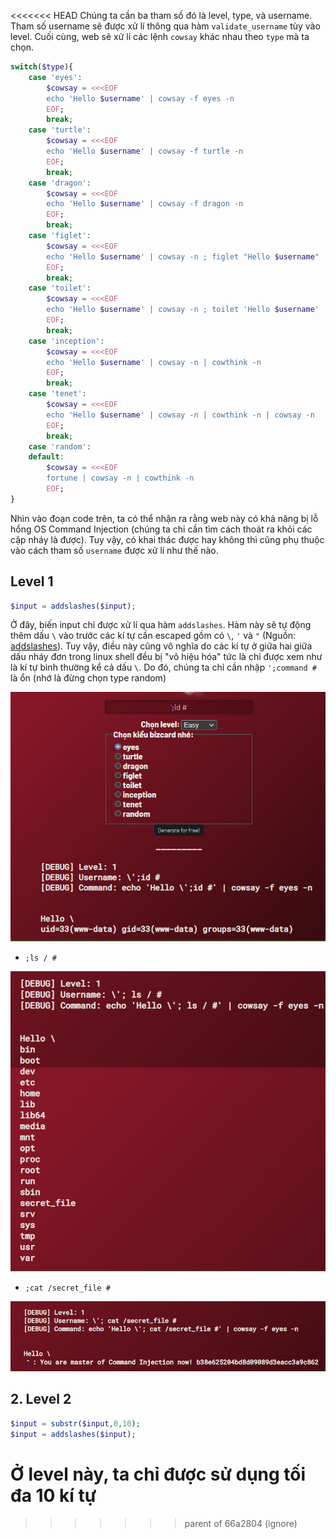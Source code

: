 

<<<<<<< HEAD
Chúng ta cần ba tham số đó là level, type, và username. Tham số username sẽ được xử lí thông qua hàm `validate_username` tùy vào level. Cuối cùng, web sẽ xử lí các lệnh `cowsay` khác nhau theo `type` mà ta chọn.
```php
switch($type){
    case 'eyes':
        $cowsay = <<<EOF
        echo 'Hello $username' | cowsay -f eyes -n 
        EOF;
        break;
    case 'turtle':
        $cowsay = <<<EOF
        echo 'Hello $username' | cowsay -f turtle -n 
        EOF;
        break;
    case 'dragon':
        $cowsay = <<<EOF
        echo 'Hello $username' | cowsay -f dragon -n 
        EOF;
        break;   
    case 'figlet':
        $cowsay = <<<EOF
        echo 'Hello $username' | cowsay -n ; figlet "Hello $username"
        EOF;
        break;
    case 'toilet':
        $cowsay = <<<EOF
        echo 'Hello $username' | cowsay -n ; toilet 'Hello $username'
        EOF;
        break;  
    case 'inception':
        $cowsay = <<<EOF
        echo 'Hello $username' | cowsay -n | cowthink -n
        EOF;
        break; 
    case 'tenet':
        $cowsay = <<<EOF
        echo 'Hello $username' | cowsay -n | cowthink -n | cowsay -n 
        EOF;
        break;              
    case 'random':
    default:
        $cowsay = <<<EOF
        fortune | cowsay -n | cowthink -n
        EOF;
}
```
Nhìn vào đoạn code trên, ta có thể nhận ra rằng web này có khả năng bị lỗ hổng OS Command Injection (chúng ta chỉ cần tìm cách thoát ra khỏi các cặp nháy là được). Tuy vậy, có khai thác được hay không thì cũng phụ thuộc vào cách tham số `username` được xử lí như thế nào.
## **Level 1**
```php
$input = addslashes($input);
```
Ở đây, biến input chỉ được xử lí qua hàm `addslashes`. Hàm này sẽ tự động thêm dấu `\` vào trước các kí tự cần escaped gồm có `\`, `'` và `"` (Nguồn: [addslashes](https://php.net/addslashes)). Tuy vậy, điều này cũng vô nghĩa do các kí tự ở giữa hai giữa dấu nháy đơn trong linux shell đều bị "vô hiệu hóa" tức là chỉ được xem như là kí tự bình thường kể cả dấu `\`. Do đó, chúng ta chỉ cần nhập ``';command #`` là ổn (nhớ là đừng chọn type random)

![test](./image/level1/1.png)

-   `;ls / #`

![ls](./image/level1/2.png)

-   `;cat /secret_file #`

![payload](./image/level1/3.png)

## **2. Level 2**
```php
$input = substr($input,0,10);
$input = addslashes($input);
```
Ở level này, ta chỉ được sử dụng tối đa 10 kí tự
=======
>>>>>>> parent of 66a2804 (ignore)
